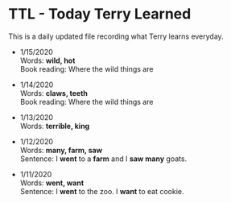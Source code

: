 # TTL - Today Terry Learned

This is a daily updated file recording what Terry learns everyday.

- 1/15/2020  
Words: __wild, hot__  
Book reading: Where the wild things are

- 1/14/2020  
Words: __claws, teeth__  
Book reading: Where the wild things are


- 1/13/2020  
Words: __terrible, king__  


- 1/12/2020  
Words: __many, farm, saw__  
Sentence: I __went__ to a __farm__ and I __saw many__ goats.


- 1/11/2020  
Words: __went, want__  
Sentence: I __went__ to the zoo. I __want__ to eat cookie.